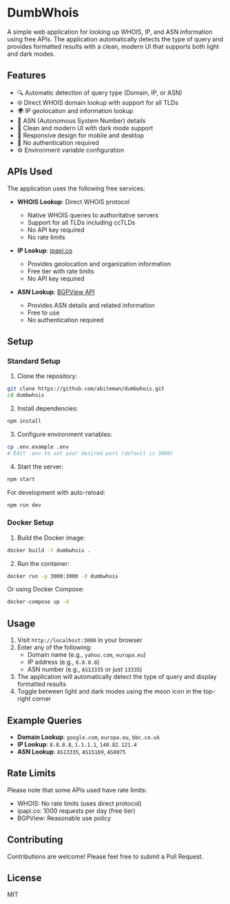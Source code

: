 # DumbWhois

A simple web application for looking up WHOIS, IP, and ASN information using free APIs. The application automatically detects the type of query and provides formatted results with a clean, modern UI that supports both light and dark modes.

## Features

- 🔍 Automatic detection of query type (Domain, IP, or ASN)
- 🌐 Direct WHOIS domain lookup with support for all TLDs
- 🌍 IP geolocation and information lookup
- 🔢 ASN (Autonomous System Number) details
- 🎨 Clean and modern UI with dark mode support
- 📱 Responsive design for mobile and desktop
- 🚫 No authentication required
- ⚙️ Environment variable configuration

## APIs Used

The application uses the following free services:

- **WHOIS Lookup**: Direct WHOIS protocol
  - Native WHOIS queries to authoritative servers
  - Support for all TLDs including ccTLDs
  - No API key required
  - No rate limits

- **IP Lookup**: [ipapi.co](https://ipapi.co)
  - Provides geolocation and organization information
  - Free tier with rate limits
  - No API key required

- **ASN Lookup**: [BGPView API](https://bgpview.docs.apiary.io/)
  - Provides ASN details and related information
  - Free to use
  - No authentication required

## Setup

### Standard Setup

1. Clone the repository:
```bash
git clone https://github.com/abiteman/dumbwhois.git
cd dumbwhois
```

2. Install dependencies:
```bash
npm install
```

3. Configure environment variables:
```bash
cp .env.example .env
# Edit .env to set your desired port (default is 3000)
```

4. Start the server:
```bash
npm start
```

For development with auto-reload:
```bash
npm run dev
```

### Docker Setup

1. Build the Docker image:
```bash
docker build -t dumbwhois .
```

2. Run the container:
```bash
docker run -p 3000:3000 -d dumbwhois
```

Or using Docker Compose:
```bash
docker-compose up -d
```

## Usage

1. Visit `http://localhost:3000` in your browser
2. Enter any of the following:
   - Domain name (e.g., `yahoo.com`, `europa.eu`)
   - IP address (e.g., `8.8.8.8`)
   - ASN number (e.g., `AS13335` or just `13335`)
3. The application will automatically detect the type of query and display formatted results
4. Toggle between light and dark modes using the moon icon in the top-right corner

## Example Queries

- **Domain Lookup**: `google.com`, `europa.eu`, `bbc.co.uk`
- **IP Lookup**: `8.8.8.8`, `1.1.1.1`, `140.82.121.4`
- **ASN Lookup**: `AS13335`, `AS15169`, `AS8075`

## Rate Limits

Please note that some APIs used have rate limits:
- WHOIS: No rate limits (uses direct protocol)
- ipapi.co: 1000 requests per day (free tier)
- BGPView: Reasonable use policy

## Contributing

Contributions are welcome! Please feel free to submit a Pull Request.

## License

MIT 
